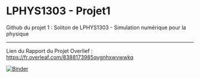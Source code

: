 # LPHYS1303 - Projet1
Github du projet 1 : Soliton de LPHYS1303 - Simulation numérique pour la physique 

---
Lien du Rapport du Projet Overlief : https://fr.overleaf.com/8388173985qygnhxwvwwkq

[![Binder](https://mybinder.org/badge_logo.svg)](https://mybinder.org/v2/gh/AmauryLaridon/LPHYS1303-Projet1/HEAD)
